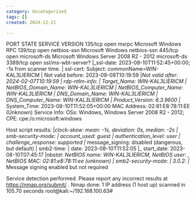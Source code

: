 ```yaml
---
category: Uncategorized
tags: []
created: 2024-12-21

---
```

PORT     STATE SERVICE            VERSION
135/tcp  open  msrpc              Microsoft Windows RPC
139/tcp  open  netbios-ssn        Microsoft Windows netbios-ssn
445/tcp  open  microsoft-ds       Microsoft Windows Server 2008 R2 - 2012 microsoft-ds
3389/tcp open  ssl/ms-wbt-server?
|_ssl-date: 2023-08-10T11:52:45+00:00; -1s from scanner time.
| ssl-cert: Subject: commonName=WIN-KAL3LIERICM
| Not valid before: 2023-08-08T10:19:59
|_Not valid after:  2024-02-07T10:19:59
| rdp-ntlm-info: 
|   Target_Name: WIN-KAL3LIERICM
|   NetBIOS_Domain_Name: WIN-KAL3LIERICM
|   NetBIOS_Computer_Name: WIN-KAL3LIERICM
|   DNS_Domain_Name: WIN-KAL3LIERICM
|   DNS_Computer_Name: WIN-KAL3LIERICM
|   Product_Version: 6.3.9600
|_  System_Time: 2023-08-10T11:52:05+00:00
MAC Address: 02:81:E8:78:11:EE (Unknown)
Service Info: OSs: Windows, Windows Server 2008 R2 - 2012; CPE: cpe:/o:microsoft:windows

Host script results:
|_clock-skew: mean: -1s, deviation: 0s, median: -2s
| smb-security-mode: 
|   account_used: guest
|   authentication_level: user
|   challenge_response: supported
|_  message_signing: disabled (dangerous, but default)
| smb2-time: 
|   date: 2023-08-10T11:52:05
|_  start_date: 2023-08-10T07:45:17
|_nbstat: NetBIOS name: WIN-KAL3LIERICM, NetBIOS user: <unknown>, NetBIOS MAC: 02:81:e8:78:11:ee (unknown)
| smb2-security-mode: 
|   3.0.2: 
|_    Message signing enabled but not required

Service detection performed. Please report any incorrect results at https://nmap.org/submit/ .
Nmap done: 1 IP address (1 host up) scanned in 105.70 seconds
root@kali:~/192.168.100.63# 


